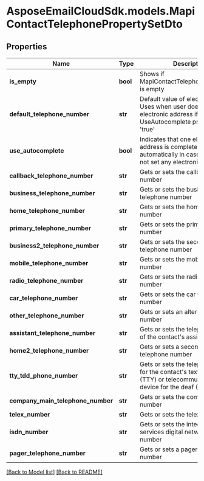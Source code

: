 # AsposeEmailCloudSdk.models.MapiContactTelephonePropertySetDto
## Properties
Name | Type | Description | Notes
------------ | ------------- | ------------- | -------------
**is_empty** | **bool** | Shows if MapiContactTelephonePropertySet is empty              | 
**default_telephone_number** | **str** | Default value of electronic address Uses when user does not set any electronic address if UseAutocomplete property is set &#39;true&#39;              | [optional] 
**use_autocomplete** | **bool** | Indicates that one electronic address is completed automatically in case if user does not set any electronic address              | 
**callback_telephone_number** | **str** | Gets or sets the callback telephone number              | [optional] 
**business_telephone_number** | **str** | Gets or sets the business telephone number              | [optional] 
**home_telephone_number** | **str** | Gets or sets the home telephone number              | [optional] 
**primary_telephone_number** | **str** | Gets or sets the primary telephone number              | [optional] 
**business2_telephone_number** | **str** | Gets or sets the second business telephone number              | [optional] 
**mobile_telephone_number** | **str** | Gets or sets the mobile telephone number              | [optional] 
**radio_telephone_number** | **str** | Gets or sets the radio telephone number              | [optional] 
**car_telephone_number** | **str** | Gets or sets the car telephone number              | [optional] 
**other_telephone_number** | **str** | Gets or sets an alternate telephone number              | [optional] 
**assistant_telephone_number** | **str** | Gets or sets the telephone number of the contact&#39;s assistant              | [optional] 
**home2_telephone_number** | **str** | Gets or sets a second home telephone number              | [optional] 
**tty_tdd_phone_number** | **str** | Gets or sets the telephone number for the contact&#39;s text telephone (TTY) or telecommunication device for the deaf (TDD)              | [optional] 
**company_main_telephone_number** | **str** | Gets or sets the company phone number              | [optional] 
**telex_number** | **str** | Gets or sets the telex number              | [optional] 
**isdn_number** | **str** | Gets or sets the integrated services digital network (ISDN) number              | [optional] 
**pager_telephone_number** | **str** | Gets or sets a pager telephone number              | [optional] 



[[Back to Model list]](Models.md) [[Back to README]](README.md)



